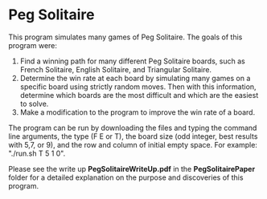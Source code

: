 # Peg Solitaire

This program simulates many games of Peg Solitaire. The goals of this program were:
 1) Find a winning path for many different Peg Solitaire boards, such as French Solitaire, English Solitaire, and Triangular Solitaire.
 2) Determine the win rate at each board by simulating many games on a specific board using strictly random moves. Then with this information, determine which boards are the most difficult and which are the easiest to solve.
 3) Make a modification to the program to improve the win rate of a board.

The program can be run by downloading the files and typing the command line arguments, the type (F E or T), the board size (odd integer, best results with 5,7, or 9), and the row and column of initial empty space. For example:   "./run.sh T 5 1 0".

Please see the write up **PegSolitaireWriteUp.pdf** in the **PegSolitairePaper** folder for a detailed explanation on the purpose and discoveries of this program.
